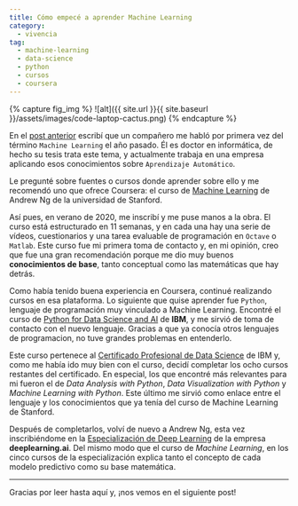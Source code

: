 ```yaml
---
title: Cómo empecé a aprender Machine Learning
category: 
  - vivencia
tag: 
  - machine-learning
  - data-science
  - python
  - cursos
  - coursera
---
```


{% capture fig_img %}
![alt]({{ site.url }}{{ site.baseurl }}/assets/images/code-laptop-cactus.png)
{% endcapture %}

En el [post anterior](/2020-02-08-me-presento.md) escribí que un compañero me habló por primera vez del término `Machine Learning` el año pasado. Él es doctor en informática, de hecho su tesis trata este tema, y actualmente trabaja en una empresa aplicando esos conocimientos sobre `Aprendizaje Automático`.

Le pregunté sobre fuentes o cursos donde aprender sobre ello y me recomendó uno que ofrece Coursera: el curso de [Machine Learning](https://www.coursera.org/learn/machine-learning) de Andrew Ng de la universidad de Stanford. 

Así pues, en verano de 2020, me inscribí y me puse manos a la obra. El curso está estructurado en 11 semanas, y en cada una hay una serie de vídeos, cuestionarios y una tarea evaluable de programación en `Octave` o `Matlab`. Este curso fue mi primera toma de contacto y, en mi opinión, creo que fue una gran recomendación porque me dio muy buenos **conocimientos de base**, tanto conceptual como las matemáticas que hay detrás.

Como había tenido buena experiencia en Coursera, continué realizando cursos en esa plataforma. Lo siguiente que quise aprender fue `Python`, lenguaje de programación muy vinculado a Machine Learning. Encontré el curso de [Python for Data Science and AI](https://www.coursera.org/learn/python-for-applied-data-science-ai?specialization=ibm-data-science&ranMID=40328&ranEAID=8WD*rW8tVwE&ranSiteID=8WD.rW8tVwE-G0g2dfy_f5BSEbNv.zNM8g&siteID=8WD.rW8tVwE-G0g2dfy_f5BSEbNv.zNM8g&utm_content=10&utm_medium=partners&utm_source=linkshare&utm_campaign=8WD*rW8tVwE) de **IBM**, y me sirvió de toma de contacto con el nuevo lenguaje. Gracias a que ya conocía otros lenguajes de programacion, no tuve grandes problemas en entenderlo. 

Este curso pertenece al [Certificado Profesional de Data Science](https://www.coursera.org/professional-certificates/ibm-data-science) de IBM y, como me había ido muy bien con el curso, decidí completar los ocho cursos restantes del certificado. En especial, los que encontré más relevantes para mi fueron el de *Data Analysis with Python*, *Data Visualization with Python* y *Machine Learning with Python*. Este último me sirvió como enlace entre el lenguaje y los conocimientos que ya tenía del curso de Machine Learning de Stanford.

Después de completarlos, volví de nuevo a Andrew Ng, esta vez inscribiéndome en la [Especialización de Deep Learning](https://www.coursera.org/specializations/deep-learning) de la empresa **deeplearning.ai**. Del mismo modo que el curso de *Machine Learning*, en los cinco cursos de la especialización explica tanto el concepto de cada modelo predictivo como su base matemática.



---
Gracias por leer hasta aquí y, ¡nos vemos en el siguiente post!


